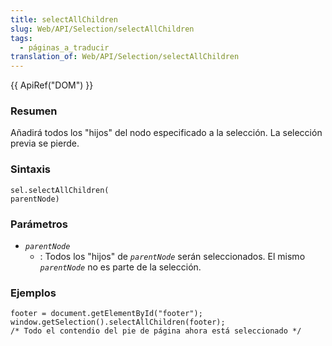 ```yaml
---
title: selectAllChildren
slug: Web/API/Selection/selectAllChildren
tags:
  - páginas_a_traducir
translation_of: Web/API/Selection/selectAllChildren
---
```


{{ ApiRef("DOM") }}

### Resumen

Añadirá todos los "hijos" del nodo especificado a la selección. La selección previa se pierde.

### Sintaxis

```
sel.selectAllChildren(
parentNode)
```

### Parámetros

- _`parentNode`_
  - : Todos los "hijos" de
    _`parentNode`_
    serán seleccionados. El mismo
    _`parentNode`_
    no es parte de la selección.

### Ejemplos

```
footer = document.getElementById("footer");
window.getSelection().selectAllChildren(footer);
/* Todo el contendio del pie de página ahora está seleccionado */
```
